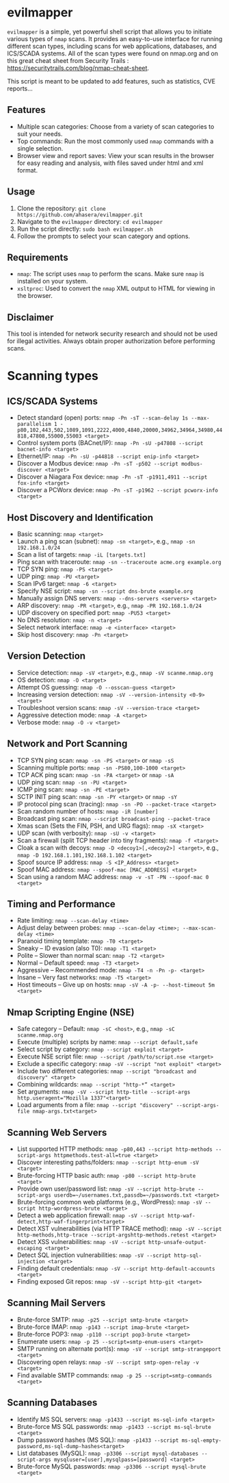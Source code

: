 # evilmapper

`evilmapper` is a simple, yet powerful shell script that allows you to initiate various types of `nmap` scans. It provides an easy-to-use interface for running different scan types, including scans for web applications, databases, and ICS/SCADA systems. All of the scan types were found on nmap.org and on this great cheat sheet from Security Trails : https://securitytrails.com/blog/nmap-cheat-sheet. 

This script is meant to be updated to add features, such as statistics, CVE reports...

## Features

- Multiple scan categories: Choose from a variety of scan categories to suit your needs.
- Top commands: Run the most commonly used `nmap` commands with a single selection.
- Browser view and report saves: View your scan results in the browser for easy reading and analysis, with files saved under html and xml format.


## Usage

1. Clone the repository: `git clone https://github.com/ahasera/evilmapper.git`
2. Navigate to the `evilmapper` directory: `cd evilmapper`
3. Run the script directly: `sudo bash evilmapper.sh`
4. Follow the prompts to select your scan category and options.

## Requirements

- `nmap`: The script uses `nmap` to perform the scans. Make sure `nmap` is installed on your system.
- `xsltproc`: Used to convert the `nmap` XML output to HTML for viewing in the browser.

## Disclaimer

This tool is intended for network security research and should not be used for illegal activities. Always obtain proper authorization before performing scans.

# Scanning types

## ICS/SCADA Systems
- Detect standard (open) ports: `nmap -Pn -sT --scan-delay 1s --max-parallelism 1 -p80,102,443,502,1089,1091,2222,4000,4840,20000,34962,34964,34980,44818,47808,55000,55003 <target>`
- Control system ports (BACnet/IP): `nmap -Pn -sU -p47808 --script bacnet-info <target>`
- Ethernet/IP: `nmap -Pn -sU -p44818 --script enip-info <target>`
- Discover a Modbus device: `nmap -Pn -sT -p502 --script modbus-discover <target>`
- Discover a Niagara Fox device: `nmap -Pn -sT -p1911,4911 --script fox-info <target>`
- Discover a PCWorx device: `nmap -Pn -sT -p1962 --script pcworx-info <target>`

## Host Discovery and Identification
- Basic scanning: `nmap <target>`
- Launch a ping scan (subnet): `nmap -sn <target>`, e.g., `nmap -sn 192.168.1.0/24`
- Scan a list of targets: `nmap -iL [targets.txt]`
- Ping scan with traceroute: `nmap -sn --traceroute acme.org example.org`
- TCP SYN ping: `nmap -PS <target>`
- UDP ping: `nmap -PU <target>`
- Scan IPv6 target: `nmap -6 <target>`
- Specify NSE script: `nmap -sn --script dns-brute example.org`
- Manually assign DNS servers: `nmap --dns-servers <servers> <target>`
- ARP discovery: `nmap -PR <target>`, e.g., `nmap -PR 192.168.1.0/24`
- UDP discovery on specified port: `nmap -PU53 <target>`
- No DNS resolution: `nmap -n <target>`
- Select network interface: `nmap -e <interface> <target>`
- Skip host discovery: `nmap -Pn <target>`

## Version Detection
- Service detection: `nmap -sV <target>`, e.g., `nmap -sV scanme.nmap.org`
- OS detection: `nmap -O <target>`
- Attempt OS guessing: `nmap -O --osscan-guess <target>`
- Increasing version detection: `nmap -sV --version-intensity <0-9> <target>`
- Troubleshoot version scans: `nmap -sV --version-trace <target>`
- Aggressive detection mode: `nmap -A <target>`
- Verbose mode: `nmap -O -v <target>`

## Network and Port Scanning
- TCP SYN ping scan: `nmap -sn -PS <target>` or `nmap -sS`
- Scanning multiple ports: `nmap -sn -PS80,100-1000 <target>`
- TCP ACK ping scan: `nmap -sn -PA <target>` or `nmap -sA`
- UDP ping scan: `nmap -sn -PU <target>`
- ICMP ping scan: `nmap -sn -PE <target>`
- SCTP INIT ping scan: `nmap -sn -PY <target>` or `nmap -sY`
- IP protocol ping scan (tracing): `nmap -sn -PO --packet-trace <target>`
- Scan random number of hosts: `nmap -iR [number]`
- Broadcast ping scan: `nmap --script broadcast-ping --packet-trace`
- Xmas scan (Sets the FIN, PSH, and URG flags): `nmap -sX <target>`
- UDP scan (with verbosity): `nmap -sU -v <target>`
- Scan a firewall (split TCP header into tiny fragments): `nmap -f <target>`
- Cloak a scan with decoys: `nmap -D <decoy1>[,<decoy2>] <target>`, e.g., `nmap -D 192.168.1.101,192.168.1.102 <target>`
- Spoof source IP address: `nmap -S <IP_Address> <target>`
- Spoof MAC address: `nmap --spoof-mac [MAC_ADDRESS] <target>`
- Scan using a random MAC address: `nmap -v -sT -PN --spoof-mac 0 <target>`

## Timing and Performance
- Rate limiting: `nmap --scan-delay <time>`
- Adjust delay between probes: `nmap --scan-delay <time>; --max-scan-delay <time>`
- Paranoid timing template: `nmap -T0 <target>`
- Sneaky – ID evasion (also T0): `nmap -T1 <target>`
- Polite – Slower than normal scan: `nmap -T2 <target>`
- Normal – Default speed: `nmap -T3 <target>`
- Aggressive – Recommended mode: `nmap -T4 -n -Pn -p- <target>`
- Insane – Very fast networks: `nmap -T5 <target>`
- Host timeouts – Give up on hosts: `nmap -sV -A -p- --host-timeout 5m <target>`

## Nmap Scripting Engine (NSE)
- Safe category – Default: `nmap -sC <host>`, e.g., `nmap -sC scanme.nmap.org`
- Execute (multiple) scripts by name: `nmap --script default,safe`
- Select script by category: `nmap --script exploit <target>`
- Execute NSE script file: `nmap --script /path/to/script.nse <target>`
- Exclude a specific category: `nmap -sV --script "not exploit" <target>`
- Include two different categories: `nmap --script "broadcast and discovery" <target>`
- Combining wildcards: `nmap --script "http-*” <target>`
- Set arguments: `nmap -sV --script http-title --script-args http.useragent="Mozilla 1337"<target>`
- Load arguments from a file: `nmap --script "discovery" --script-args-file nmap-args.txt<target>`

## Scanning Web Servers
- List supported HTTP methods: `nmap -p80,443 --script http-methods --script-args httpmethods.test-all=true <target>`
- Discover interesting paths/folders: `nmap --script http-enum -sV <target>`
- Brute-forcing HTTP basic auth: `nmap -p80 --script http-brute <target>`
- Provide own user/password list: `nmap -sV --script http-brute --script-args userdb=~/usernames.txt,passdb=~/passwords.txt <target>`
- Brute-forcing common web platforms (e.g., WordPress): `nmap -sV --script http-wordpress-brute <target>`
- Detect a web application firewall: `nmap -sV --script http-waf-detect,http-waf-fingerprint<target>`
- Detect XST vulnerabilities (via HTTP TRACE method): `nmap -sV --script http-methods,http-trace --script-argshttp-methods.retest <target>`
- Detect XSS vulnerabilities: `nmap -sV --script http-unsafe-output-escaping <target>`
- Detect SQL injection vulnerabilities: `nmap -sV --script http-sql-injection <target>`
- Finding default credentials: `nmap -sV --script http-default-accounts <target>`
- Finding exposed Git repos: `nmap -sV --script http-git <target>`

## Scanning Mail Servers
- Brute-force SMTP: `nmap -p25 --script smtp-brute <target>`
- Brute-force IMAP: `nmap -p143 --script imap-brute <target>`
- Brute-force POP3: `nmap -p110 --script pop3-brute <target>`
- Enumerate users: `nmap -p 25 --script=smtp-enum-users <target>`
- SMTP running on alternate port(s): `nmap -sV --script smtp-strangeport <target>`
- Discovering open relays: `nmap -sV --script smtp-open-relay -v <target>`
- Find available SMTP commands: `nmap -p 25 --script=smtp-commands <target>`

## Scanning Databases
- Identify MS SQL servers: `nmap -p1433 --script ms-sql-info <target>`
- Brute-force MS SQL passwords: `nmap -p1433 --script ms-sql-brute <target>`
- Dump password hashes (MS SQL): `nmap -p1433 --script ms-sql-empty-password,ms-sql-dump-hashes<target>`
- List databases (MySQL): `nmap -p3306 --script mysql-databases --script-args mysqluser=[user],mysqlpass=[password] <target>`
- Brute-force MySQL passwords: `nmap -p3306 --script mysql-brute <target>`